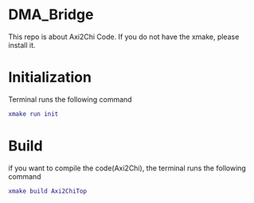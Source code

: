# DMA_Bridge
This repo is about Axi2Chi Code. If you do not have the xmake, please install it.

# Initialization
Terminal runs the following command
```lua
xmake run init
```

# Build
if you want to compile the code(Axi2Chi), the terminal runs the following command
```lua
xmake build Axi2ChiTop
```